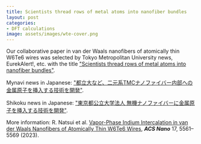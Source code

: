 ```yaml
---
title: Scientists thread rows of metal atoms into nanofiber bundles
layout: post
categories:
- DFT calculations
image: assets/images/wte-cover.png
---
```


Our collaborative paper in van der Waals nanofibers of atomically thin W6Te6 wires was selected by Tokyo Metropolitan University news, EurekAlert!, etc. with the title ["Scientists thread rows of metal atoms into nanofiber bundles"](https://acs.altmetric.com/details/142843749/news).

Mynavi news in Japanese: ["都立大など、二元系TMCナノファイバー内部への金属原子を挿入する技術を開発"](https://news.mynavi.jp/techplus/article/20230306-2609449/).

Shikoku news in Japanese: ["東京都公立大学法人 無機ナノファイバーに金属原子を挿入する技術を開発"](https://www.shikoku-np.co.jp/prwire/detail.aspx?id=202303023533).

More information: R. Natsui et al. [Vapor-Phase Indium Intercalation in van der Waals Nanofibers of Atomically Thin W6Te6 Wires](https://pubs.acs.org/doi/10.1021/acsnano.2c10997), ***ACS Nano*** 17, 5561–5569 (2023).
